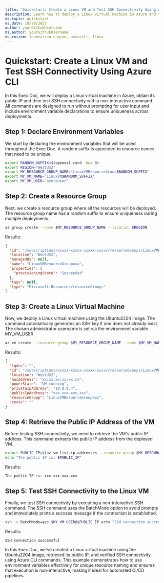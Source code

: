 ```yaml
---
title: 'Quickstart: Create a Linux VM and Test SSH Connectivity Using Azure CLI'
description: Learn how to deploy a Linux virtual machine in Azure and test SSH connectivity to the VM using Azure CLI.
ms.topic: quickstart
ms.date: 10/20/2023
author: yourGithubUsername
ms.author: yourGithubUsername
ms.custom: innovation-engine, azurecli, linux
---
```


# Quickstart: Create a Linux VM and Test SSH Connectivity Using Azure CLI

In this Exec Doc, we will deploy a Linux virtual machine in Azure, obtain its public IP and then test SSH connectivity with a non-interactive command. All commands are designed to run without prompting for user input and include environment variable declarations to ensure uniqueness across deployments.

## Step 1: Declare Environment Variables

We start by declaring the environment variables that will be used throughout the Exec Doc. A random suffix is appended to resource names that need to be unique.

```bash
export RANDOM_SUFFIX=$(openssl rand -hex 3)
export REGION="WestUS2"
export MY_RESOURCE_GROUP_NAME="LinuxVMResourceGroup$RANDOM_SUFFIX"
export MY_VM_NAME="LinuxVM$RANDOM_SUFFIX"
export MY_VM_USER="azureuser"
```

## Step 2: Create a Resource Group

Next, we create a resource group where all the resources will be deployed. The resource group name has a random suffix to ensure uniqueness during multiple deployments.

```bash
az group create --name $MY_RESOURCE_GROUP_NAME --location $REGION
```

Results:

<!-- expected_similarity=0.3 -->
```JSON
{
  "id": "/subscriptions/xxxxx-xxxxx-xxxxx-xxxxx/resourceGroups/LinuxVMResourceGroupxxx",
  "location": "WestUS2",
  "managedBy": null,
  "name": "LinuxVMResourceGroupxxx",
  "properties": {
    "provisioningState": "Succeeded"
  },
  "tags": null,
  "type": "Microsoft.Resources/resourceGroups"
}
```

## Step 3: Create a Linux Virtual Machine

Now, we deploy a Linux virtual machine using the Ubuntu2204 image. The command automatically generates an SSH key if one does not already exist. The chosen administrator username is set via the environment variable MY_VM_USER.

```bash
az vm create --resource-group $MY_RESOURCE_GROUP_NAME --name $MY_VM_NAME --image Ubuntu2204 --admin-username $MY_VM_USER --generate-ssh-keys --location $REGION
```

Results:

<!-- expected_similarity=0.3 -->
```JSON
{
  "fqdns": "",
  "id": "/subscriptions/xxxxx-xxxxx-xxxxx-xxxxx/resourceGroups/LinuxVMResourceGroupxxx/providers/Microsoft.Compute/virtualMachines/LinuxVMxxx",
  "location": "WestUS2",
  "macAddress": "xx:xx:xx:xx:xx:xx",
  "powerState": "VM running",
  "privateIpAddress": "10.0.0.4",
  "publicIpAddress": "xxx.xxx.xxx.xxx",
  "resourceGroup": "LinuxVMResourceGroupxxx",
  "zones": ""
}
```

## Step 4: Retrieve the Public IP Address of the VM

Before testing SSH connectivity, we need to retrieve the VM's public IP address. This command extracts the public IP address from the deployed VM.

```bash
export PUBLIC_IP=$(az vm list-ip-addresses --resource-group $MY_RESOURCE_GROUP_NAME --name $MY_VM_NAME --query "[0].virtualMachine.network.publicIpAddresses[0].ipAddress" -o tsv)
echo "The public IP is: $PUBLIC_IP"
```

Results:

<!-- expected_similarity=0.3 -->
```console
The public IP is: xxx.xxx.xxx.xxx
```

## Step 5: Test SSH Connectivity to the Linux VM

Finally, we test SSH connectivity by executing a non-interactive SSH command. The SSH command uses the BatchMode option to avoid prompts and immediately prints a success message if the connection is established.

```bash
ssh -o BatchMode=yes $MY_VM_USER@$PUBLIC_IP echo "SSH connection successful"
```

Results:

<!-- expected_similarity=0.3 -->
```console
SSH connection successful
```

In this Exec Doc, we've created a Linux virtual machine using the Ubuntu2204 image, retrieved its public IP, and verified SSH connectivity using Azure CLI commands. This example demonstrates how to use environment variables effectively for unique resource naming and ensures that execution is non-interactive, making it ideal for automated CI/CD pipelines.